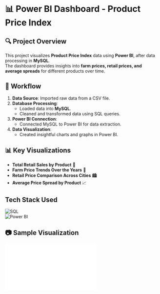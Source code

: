 # 📊 Power BI Dashboard - Product Price Index

## 🔍 Project Overview  
This project visualizes **Product Price Index** data using **Power BI**, after data processing in **MySQL**.  
The dashboard provides insights into **farm prices, retail prices, and average spreads** for different products over time.

## 🚀 Workflow  
1. **Data Source**: Imported raw data from a CSV file.  
2. **Database Processing**:  
   - Loaded data into **MySQL**.  
   - Cleaned and transformed data using SQL queries.  
3. **Power BI Connection**:  
   - Connected MySQL to Power BI for data extraction.  
4. **Data Visualization**:  
   - Created insightful charts and graphs in Power BI.

## 📊 Key Visualizations  
- **Total Retail Sales by Product** 🛒  
- **Farm Price Trends Over the Years** 🌾  
- **Retail Price Comparison Across Cities** 🏙️  
- **Average Price Spread by Product** 📈

## Tech Stack Used  
![SQL](https://img.shields.io/badge/SQL-Data%20Querying-blue)  
![Power BI](https://img.shields.io/badge/Power%20BI-Data%20Visualization-yellow)  

## 📷 Sample Visualization  
![Dashboard Preview](./Visuals/demo-visualization.pdf)  
